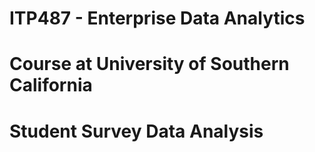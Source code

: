 # ITP487 - Enterprise Data Analytics
# Course at University of Southern California
# Student Survey Data Analysis
